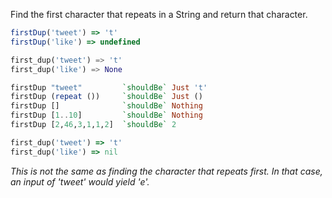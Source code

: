 Find the first character that repeats in a String and return that character. 

```javascript
firstDup('tweet') => 't'
firstDup('like') => undefined
```
```python
first_dup('tweet') => 't'
first_dup('like') => None
```
```haskell
firstDup "tweet"         `shouldBe` Just 't'
firstDup (repeat ())     `shouldBe` Just ()
firstDup []              `shouldBe` Nothing
firstDup [1..10]         `shouldBe` Nothing
firstDup [2,46,3,1,1,2]  `shouldBe` 2
```
```ruby
first_dup('tweet') => 't'
first_dup('like') => nil
```

*This is not the same as finding the character that repeats first.*
*In that case, an input of 'tweet' would yield 'e'.*